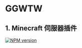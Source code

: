 # GGWTW

## 1. Minecraft 伺服器插件
[![NPM version](https://img.shields.io/npm/v/standard-version.svg)](https://www.npmjs.com/package/standard-version)
